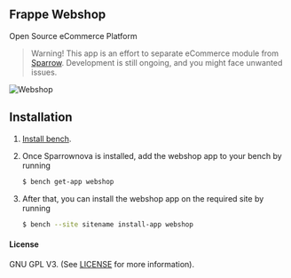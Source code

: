 ## Frappe Webshop
Open Source eCommerce Platform

> Warning! This app is an effort to separate eCommerce module from
> [Sparrow](https://github.com/netmanthan/shopper/). Development is still ongoing,
> and you might face unwanted issues.

![ Webshop](webshop.png)

## Installation
1. [Install bench](https://github.com/netmanthan/shopper/).

3. Once Sparrownova is installed, add the webshop app to your bench by running

    ```sh
    $ bench get-app webshop
    ```
4. After that, you can install the webshop app on the required site by running
    ```sh
    $ bench --site sitename install-app webshop
    ```

#### License
GNU GPL V3. (See [LICENSE](LICENSE) for more information).
